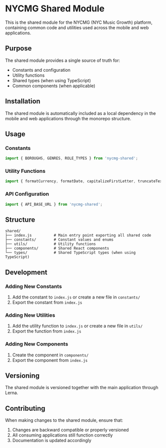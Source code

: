 # NYCMG Shared Module

This is the shared module for the NYCMG (NYC Music Growth) platform, containing common code and utilities used across the mobile and web applications.

## Purpose

The shared module provides a single source of truth for:
- Constants and configuration
- Utility functions
- Shared types (when using TypeScript)
- Common components (when applicable)

## Installation

The shared module is automatically included as a local dependency in the mobile and web applications through the monorepo structure.

## Usage

### Constants
```javascript
import { BOROUGHS, GENRES, ROLE_TYPES } from 'nycmg-shared';
```

### Utility Functions
```javascript
import { formatCurrency, formatDate, capitalizeFirstLetter, truncateText } from 'nycmg-shared';
```

### API Configuration
```javascript
import { API_BASE_URL } from 'nycmg-shared';
```

## Structure

```
shared/
├── index.js          # Main entry point exporting all shared code
├── constants/        # Constant values and enums
├── utils/            # Utility functions
├── components/       # Shared React components
└── types/            # Shared TypeScript types (when using TypeScript)
```

## Development

### Adding New Constants
1. Add the constant to `index.js` or create a new file in `constants/`
2. Export the constant from `index.js`

### Adding New Utilities
1. Add the utility function to `index.js` or create a new file in `utils/`
2. Export the function from `index.js`

### Adding New Components
1. Create the component in `components/`
2. Export the component from `index.js`

## Versioning

The shared module is versioned together with the main application through Lerna.

## Contributing

When making changes to the shared module, ensure that:
1. Changes are backward compatible or properly versioned
2. All consuming applications still function correctly
3. Documentation is updated accordingly